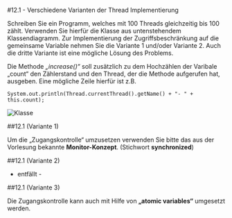#12.1 - Verschiedene Varianten der Thread Implementierung

Schreiben Sie ein Programm, welches mit 100 Threads gleichzeitig bis 100 zählt. Verwenden Sie hierfür die Klasse aus untenstehendem Klassendiagramm. Zur Implementierung der Zugriffsbeschränkung auf die gemeinsame Variable nehmen Sie die Variante 1 und/oder Variante 2. Auch die dritte Variante ist eine mögliche Lösung des Problems.

Die Methode *„increase()“* soll zusätzlich zu dem Hochzählen der Varibale „count“ den Zählerstand und den Thread, der die Methode aufgerufen hat, ausgeben. Eine mögliche Zeile hierfür ist z.B.

    System.out.println(Thread.currentThread().getName() + "- " + this.count);

![Klasse](Klasse.jpg)

##12.1 (Variante 1)

Um die „Zugangskontrolle“ umzusetzen verwenden Sie bitte das aus der Vorlesung bekannte **Monitor-Konzept**. (Stichwort **synchronized**)

##12.1 (Variante 2)

- entfällt -

##12.1 (Variante 3)

Die Zugangskontrolle kann auch mit Hilfe von **„atomic variables“** umgesetzt werden.